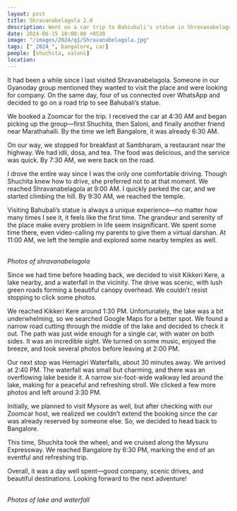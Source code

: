 ```yaml
---
layout: post
title: Shravanabelagola 2.0
description: Went on a car trip to Bahiubali's statue in Shravanabelagola. The statue is 57 feet tall and is carved out of a single block of granite.
date: 2024-06-15 10:00:00 +0530
image: "/images/2024/q1/Shravanabelagola.jpg"
tags: ["_2024_", bangalore, car]
people: [shuchita, saloni]
location: 
---
```

It had been a while since I last visited Shravanabelagola. Someone in our Gyanoday group mentioned they wanted to visit the place and were looking for company. On the same day, four of us connected over WhatsApp and decided to go on a road trip to see Bahubali’s statue.

We booked a Zoomcar for the trip. I received the car at 4:30 AM and began picking up the group—first Shuchita, then Saloni, and finally another friend near Marathahalli. By the time we left Bangalore, it was already 6:30 AM.


On our way, we stopped for breakfast at Sambharam, a restaurant near the highway. We had idli, dosa, and tea. The food was delicious, and the service was quick. By 7:30 AM, we were back on the road.


I drove the entire way since I was the only one comfortable driving. Though Shuchita knew how to drive, she preferred not to at that moment. We reached Shravanabelagola at 9:00 AM. I quickly parked the car, and we started climbing the hill. By 9:30 AM, we reached the temple.

Visiting Bahubali’s statue is always a unique experience—no matter how many times I see it, it feels like the first time. The grandeur and serenity of the place make every problem in life seem insignificant. We spent some time there, even video-calling my parents to give them a virtual darshan. At 11:00 AM, we left the temple and explored some nearby temples as well.


<div class="gallery-box">
  <div class="gallery">
    <img src="/images/2024/q1/IMG_20240615_101555.jpg" loading="lazy" alt="">
    <img src="/images/2024/q1/IMG_20240615_084946.jpg" loading="lazy" alt="">
    <img src="/images/2024/q1/IMG_20240615_105927.jpg" loading="lazy" alt="">
  </div>
  <em>Photos of shravanabelagola</em>
</div>

Since we had time before heading back, we decided to visit Kikkeri Kere, a lake nearby, and a waterfall in the vicinity. The drive was scenic, with lush green roads forming a beautiful canopy overhead. We couldn’t resist stopping to click some photos.

We reached Kikkeri Kere around 1:30 PM. Unfortunately, the lake was a bit underwhelming, so we searched Google Maps for a better spot. We found a narrow road cutting through the middle of the lake and decided to check it out. The path was just wide enough for a single car, with water on both sides. It was an incredible sight. We turned on some music, enjoyed the breeze, and took several photos before leaving at 2:00 PM.

Our next stop was Hemagiri Waterfalls, about 30 minutes away. We arrived at 2:40 PM. The waterfall was small but charming, and there was an overflowing lake beside it. A narrow six-foot-wide walkway led around the lake, making for a peaceful and refreshing stroll. We clicked a few more photos and left around 3:30 PM.


Initially, we planned to visit Mysore as well, but after checking with our Zoomcar host, we realized we couldn’t extend the booking since the car was already reserved by someone else. So, we decided to head back to Bangalore.

This time, Shuchita took the wheel, and we cruised along the Mysuru Expressway. We reached Bangalore by 6:30 PM, marking the end of an eventful and refreshing trip.

Overall, it was a day well spent—good company, scenic drives, and beautiful destinations. Looking forward to the next adventure!

<div class="gallery-box">
  <div class="gallery">
    <img src="/images/2024/q1/IMG_20240615_131601~2.jpg" loading="lazy" alt="">
    <img src="/images/2024/q1/IMG_20240615_145157.jpg" loading="lazy" alt="">
    <img src="/images/2024/q1/IMG20240615144107.jpg" loading="lazy" alt="">
  </div>
  <em>Photos of lake and waterfall</em>
</div>


